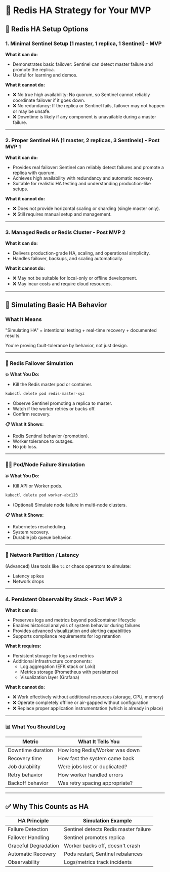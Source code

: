 # 🧭 Redis HA Strategy for Your MVP

## 🔄 Redis HA Setup Options

### 1. Minimal Sentinel Setup (1 master, 1 replica, 1 Sentinel) - MVP

**What it can do:**
- Demonstrates basic failover: Sentinel can detect master failure and promote the replica.
- Useful for learning and demos.

**What it cannot do:**
- ❌ No true high availability: No quorum, so Sentinel cannot reliably coordinate failover if it goes down.
- ❌ No redundancy: If the replica or Sentinel fails, failover may not happen or may be unsafe.
- ❌ Downtime is likely if any component is unavailable during a master failure.

---

### 2. Proper Sentinel HA (1 master, 2 replicas, 3 Sentinels) - Post MVP 1

**What it can do:**
- Provides real failover: Sentinel can reliably detect failures and promote a replica with quorum.
- Achieves high availability with redundancy and automatic recovery.
- Suitable for realistic HA testing and understanding production-like setups.

**What it cannot do:**
- ❌ Does not provide horizontal scaling or sharding (single master only).
- ❌ Still requires manual setup and management.

---

### 3. Managed Redis or Redis Cluster - Post MVP 2  

**What it can do:**
- Delivers production-grade HA, scaling, and operational simplicity.
- Handles failover, backups, and scaling automatically.

**What it cannot do:**
- ❌ May not be suitable for local-only or offline development.
- ❌ May incur costs and require cloud resources.

---

## 🧪 Simulating Basic HA Behavior

### What It Means

"Simulating HA" = intentional testing + real-time recovery + documented results.

You're proving fault-tolerance by behavior, not just design.

---

### 🔁 Redis Failover Simulation

**💥 What You Do:**

- Kill the Redis master pod or container.

```bash
kubectl delete pod redis-master-xyz
```

- Observe Sentinel promoting a replica to master.
- Watch if the worker retries or backs off.
- Confirm recovery.

**📋 What It Shows:**

- Redis Sentinel behavior (promotion).
- Worker tolerance to outages.
- No job loss.

---

### 🧑‍🔧 Pod/Node Failure Simulation

**💥 What You Do:**

- Kill API or Worker pods.

```bash
kubectl delete pod worker-abc123
```

- (Optional) Simulate node failure in multi-node clusters.

**📋 What It Shows:**

- Kubernetes rescheduling.
- System recovery.
- Durable job queue behavior.

---

### 🔌 Network Partition / Latency

(Advanced) Use tools like `tc` or chaos operators to simulate:

- Latency spikes
- Network drops

---

### 4. Persistent Observability Stack - Post MVP 3

**What it can do:**
- Preserves logs and metrics beyond pod/container lifecycle
- Enables historical analysis of system behavior during failures
- Provides advanced visualization and alerting capabilities
- Supports compliance requirements for log retention

**What it requires:**
- Persistent storage for logs and metrics
- Additional infrastructure components:
  - Log aggregation (EFK stack or Loki)
  - Metrics storage (Prometheus with persistence)
  - Visualization layer (Grafana)

**What it cannot do:**
- ❌ Work effectively without additional resources (storage, CPU, memory)
- ❌ Operate completely offline or air-gapped without configuration
- ❌ Replace proper application instrumentation (which is already in place)

---

### 📊 What You Should Log

| Metric            | What It Tells You                  |
|-------------------|------------------------------------|
| Downtime duration | How long Redis/Worker was down     |
| Recovery time     | How fast the system came back      |
| Job durability    | Were jobs lost or duplicated?      |
| Retry behavior    | How worker handled errors          |
| Backoff behavior  | Was retry spacing appropriate?     |

---

## ✅ Why This Counts as HA

| HA Principle         | Simulation Example                      |
|----------------------|------------------------------------------|
| Failure Detection     | Sentinel detects Redis master failure   |
| Failover Handling     | Sentinel promotes replica               |
| Graceful Degradation  | Worker backs off, doesn't crash         |
| Automatic Recovery    | Pods restart, Sentinel rebalances       |
| Observability         | Logs/metrics track incidents            |
